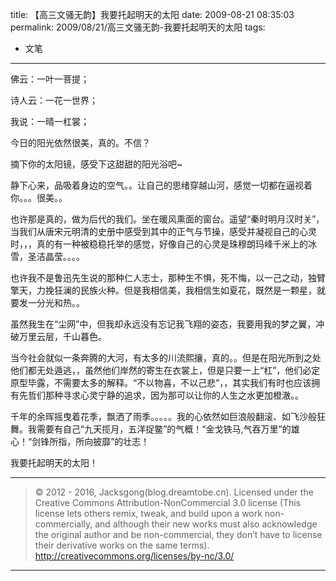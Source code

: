 title: 【高三文骚无韵】我要托起明天的太阳
date: 2009-08-21 08:35:03
permalink: 2009/08/21/高三文骚无韵-我要托起明天的太阳
tags:
- 文笔

---

佛云：一叶一菩提；

诗人云：一花一世界；

我说：一晴一杠裳；

<!--more-->
今日的阳光依然很美，真的。不信？

摘下你的太阳镜，感受下这甜甜的阳光浴吧~

静下心来，品吸着身边的空气。。让自己的思绪穿越山河，感觉一切都在逼视着你。。。很美。。

也许那是真的，做为后代的我们。坐在暖风熏面的窗台。遥望“秦时明月汉时关”，当我们从唐宋元明清的史册中感受到其中的正气与节操，感受并凝视自己的心灵时，，，真的有一种被稳稳托举的感觉，好像自己的心灵是珠穆朗玛峰千米上的冰雪，圣洁晶莹。。。。

也许我不是鲁迅先生说的那种仁人志士，那种生不惧，死不悔，以一己之动，独臂擎天，力挽狂澜的民族火种。但是我相信美，我相信生如夏花，既然是一颗星，就要发一分光和热。。

虽然我生在“尘网”中，但我却永远没有忘记我飞翔的姿态，我要用我的梦之翼，冲破万里云层，千山暮色。

当今社会就似一条奔腾的大河，有太多的川流熙攘，真的。。但是在阳光所到之处他们都无处遁逃，，虽然他们岸然的寄生在衣裳上，但是只要一上“杠”，他们必定原型毕露，不需要太多的解释。“不以物喜，不以己悲”，，其实我们有时也应该拥有先哲们那种寻求心灵宁静的追求，因为那可以让你的人生之水更加橙澈。。

千年的余晖摇曳着花季，飘洒了雨季。。。。。我的心依然如巨浪般翻滚、如飞沙般狂舞。我需要有自己“九天揽月，五洋捉鳖”的气概！“金戈铁马,气吞万里”的雄心！“剑锋所指，所向披靡”的壮志！

我要托起明天的太阳！

---

> © 2012 - 2016, Jacksgong(blog.dreamtobe.cn). Licensed under the Creative Commons Attribution-NonCommercial 3.0 license (This license lets others remix, tweak, and build upon a work non-commercially, and although their new works must also acknowledge the original author and be non-commercial, they don’t have to license their derivative works on the same terms). http://creativecommons.org/licenses/by-nc/3.0/

---
